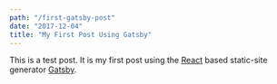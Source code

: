 ```yaml
---
path: "/first-gatsby-post"
date: "2017-12-04"
title: "My First Post Using Gatsby"
---
```


This is a test post. It is my first post using the [React](https://reactjs.org) based static-site generator [Gatsby](https://www.gatsbyjs.org).
